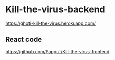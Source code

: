 # Kill-the-virus-backend
<https://ghoti-kill-the-virus.herokuapp.com/>
## React code
<https://github.com/Papput/Kill-the-virus-frontend>
